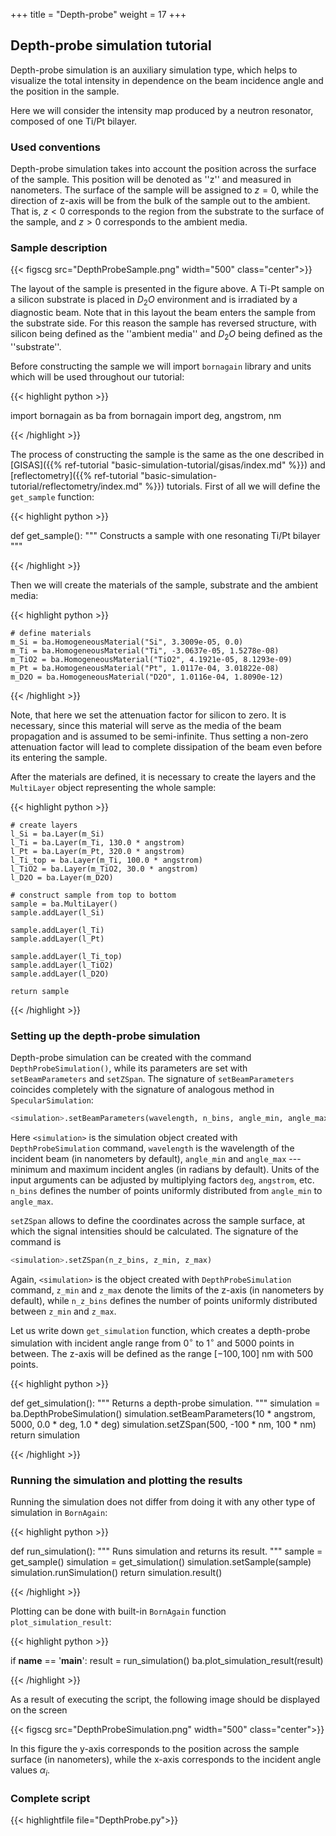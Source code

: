 +++
title = "Depth-probe"
weight = 17
+++

## Depth-probe simulation tutorial

Depth-probe simulation is an auxiliary simulation type, which helps to visualize
the total intensity in dependence on the beam incidence angle and the position in
the sample.

Here we will consider the intensity map produced by a neutron resonator,
composed of one Ti/Pt bilayer.

### Used conventions

Depth-probe simulation takes into account the position across the surface of the sample.
This position will be denoted as ''z'' and measured in nanometers.
The surface of the sample will be assigned to $z = 0$, while the direction of z-axis
will be from the bulk of the sample out to the ambient. That is, $z < 0$
corresponds to the region from the substrate to the surface of the sample, and $z > 0$
corresponds to the ambient media.

### Sample description

{{< figscg src="DepthProbeSample.png" width="500" class="center">}}

The layout of the sample is presented in the figure above.
A Ti-Pt sample on a silicon substrate is placed in $D_2 O$ environment and
is irradiated by a diagnostic beam. Note that in this layout the beam enters
the sample from the substrate side. For this reason the sample has reversed structure,
with silicon being defined as the ''ambient media'' and $D_2 O$ being defined as the
''substrate''.

Before constructing the sample we will import `bornagain` library and units
which will be used throughout our tutorial:

{{< highlight python >}}

import bornagain as ba
from bornagain import deg, angstrom, nm

{{< /highlight >}}

The process of constructing the sample is the same as the one described in  
[GISAS]({{% ref-tutorial "basic-simulation-tutorial/gisas/index.md" %}})
and [reflectometry]({{% ref-tutorial "basic-simulation-tutorial/reflectometry/index.md" %}})
tutorials. First of all we will define the `get_sample` function:

{{< highlight python >}}

def get_sample():
    """
    Constructs a sample with one resonating Ti/Pt bilayer
    """

{{< /highlight >}}

Then we will create the materials of the sample, substrate and the ambient media:

{{< highlight python >}}

    # define materials
    m_Si = ba.HomogeneousMaterial("Si", 3.3009e-05, 0.0)
    m_Ti = ba.HomogeneousMaterial("Ti", -3.0637e-05, 1.5278e-08)
    m_TiO2 = ba.HomogeneousMaterial("TiO2", 4.1921e-05, 8.1293e-09)
    m_Pt = ba.HomogeneousMaterial("Pt", 1.0117e-04, 3.01822e-08)
    m_D2O = ba.HomogeneousMaterial("D2O", 1.0116e-04, 1.8090e-12)

{{< /highlight >}}

Note, that here we set the attenuation factor for silicon to zero. It is necessary,
since this material will serve as the media of the beam propagation and is assumed to be
semi-infinite. Thus setting a non-zero attenuation factor will lead to complete
dissipation of the beam even before its entering the sample.

After the materials are defined, it is necessary to create the layers and the
`MultiLayer` object representing the whole sample:

{{< highlight python >}}

    # create layers
    l_Si = ba.Layer(m_Si)
    l_Ti = ba.Layer(m_Ti, 130.0 * angstrom)
    l_Pt = ba.Layer(m_Pt, 320.0 * angstrom)
    l_Ti_top = ba.Layer(m_Ti, 100.0 * angstrom)
    l_TiO2 = ba.Layer(m_TiO2, 30.0 * angstrom)
    l_D2O = ba.Layer(m_D2O)

    # construct sample from top to bottom
    sample = ba.MultiLayer()
    sample.addLayer(l_Si)

    sample.addLayer(l_Ti)
    sample.addLayer(l_Pt)

    sample.addLayer(l_Ti_top)
    sample.addLayer(l_TiO2)
    sample.addLayer(l_D2O)

    return sample

{{< /highlight >}}

### Setting up the depth-probe simulation

Depth-probe simulation can be created with the command `DepthProbeSimulation()`,
while its parameters are set with `setBeamParameters` and `setZSpan`.
The signature of `setBeamParameters` coincides completely with the signature
of analogous method in `SpecularSimulation`:

```python
<simulation>.setBeamParameters(wavelength, n_bins, angle_min, angle_max)
```

Here `<simulation>` is the simulation object created with `DepthProbeSimulation` command,
`wavelength` is the wavelength of the incident beam (in nanometers by default),
`angle_min` and `angle_max` --- minimum and maximum incident angles (in radians by default).
Units of the input arguments can be adjusted by multiplying factors `deg`, `angstrom`, etc.
`n_bins` defines the number of points uniformly distributed from `angle_min` to `angle_max`.

`setZSpan` allows to define the coordinates across the sample surface,
at which the signal intensities should be calculated. The signature of the command is

```python
<simulation>.setZSpan(n_z_bins, z_min, z_max)
```

Again, `<simulation>` is the object created with `DepthProbeSimulation` command,
`z_min` and `z_max` denote the limits of the z-axis (in nanometers by default), while
`n_z_bins` defines the number of points uniformly distributed
between `z_min` and `z_max`.

Let us write down `get_simulation` function, which creates a depth-probe simulation
with incident angle range from $0^{\circ}$ to $1^{\circ}$ and 5000 points in between.
The z-axis will be defined as the range $[-100, 100]$ nm with 500 points.

{{< highlight python >}}

def get_simulation():
    """
    Returns a depth-probe simulation.
    """
    simulation = ba.DepthProbeSimulation()
    simulation.setBeamParameters(10 * angstrom, 5000, 0.0 * deg, 1.0 * deg)
    simulation.setZSpan(500, -100 * nm, 100 * nm)
    return simulation

{{< /highlight >}}

### Running the simulation and plotting the results

Running the simulation does not differ from doing it with any other type
of simulation in `BornAgain`:

{{< highlight python >}}

def run_simulation():
    """
    Runs simulation and returns its result.
    """
    sample = get_sample()
    simulation = get_simulation()
    simulation.setSample(sample)
    simulation.runSimulation()
    return simulation.result()

{{< /highlight >}}

Plotting can be done with built-in `BornAgain` function `plot_simulation_result`:

{{< highlight python >}}

if __name__ == '__main__':
    result = run_simulation()
    ba.plot_simulation_result(result)

{{< /highlight >}}

As a result of executing the script, the following image
should be displayed on the screen

{{< figscg src="DepthProbeSimulation.png" width="500" class="center">}}

In this figure the y-axis corresponds to the position across the sample surface
(in nanometers), while the x-axis corresponds to the
incident angle values $\alpha_i$.

### Complete script

{{< highlightfile file="DepthProbe.py">}}
